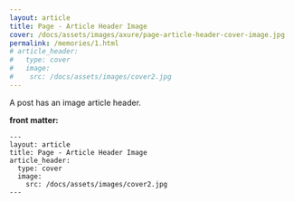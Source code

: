 ```yaml
---
layout: article
title: Page - Article Header Image
cover: /docs/assets/images/axure/page-article-header-cover-image.jpg
permalink: /memories/1.html
# article_header:
#   type: cover
#   image:
#    src: /docs/assets/images/cover2.jpg
---
```


A post has an image article header.

<!--more-->

**front matter:**

    ---
    layout: article
    title: Page - Article Header Image
    article_header:
      type: cover
      image:
        src: /docs/assets/images/cover2.jpg
    ---
